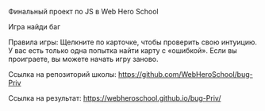 Финальный проект по JS в Web Hero School

Игра найди баг

Правила игры:
Щелкните по карточке, чтобы проверить свою интуицию. У вас есть только одна попытка найти карту с «ошибкой». Если вы проиграете, вы можете начать игру заново.

Ссылка на репозиторий школы: https://github.com/WebHeroSchool/bug-Priv

Ссылка на результат: https://webheroschool.github.io/bug-Priv/
